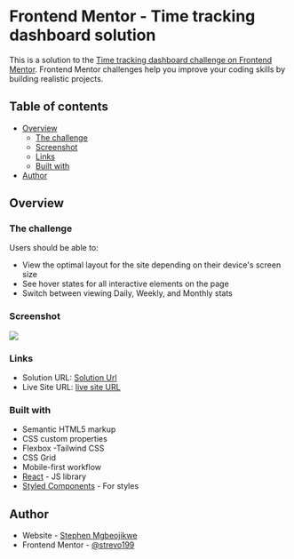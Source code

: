 # Frontend Mentor - Time tracking dashboard solution

This is a solution to the [Time tracking dashboard challenge on Frontend Mentor](https://www.frontendmentor.io/challenges/time-tracking-dashboard-UIQ7167Jw). Frontend Mentor challenges help you improve your coding skills by building realistic projects. 

## Table of contents

- [Overview](#overview)
  - [The challenge](#the-challenge)
  - [Screenshot](#screenshot)
  - [Links](#links)
  - [Built with](#built-with)
- [Author](#author)




## Overview

### The challenge

Users should be able to:

- View the optimal layout for the site depending on their device's screen size
- See hover states for all interactive elements on the page
- Switch between viewing Daily, Weekly, and Monthly stats

### Screenshot

![](../image/ScreenShot_time.jpeg)






### Links

- Solution URL: [Solution Url](https://github.com/strevo199/Time-tracking-dashboard.git)
- Live Site URL: [live site URL](https://your-live-site-url.com)


### Built with

- Semantic HTML5 markup
- CSS custom properties
- Flexbox
-Tailwind CSS
- CSS Grid
- Mobile-first workflow
- [React](https://reactjs.org/) - JS library
- [Styled Components](https://styled-components.com/) - For styles



## Author

- Website - [Stephen Mgbeojikwe](https://strevo199.github.io/myportfolio/)
- Frontend Mentor - [@strevo199](https://www.frontendmentor.io/profile/strevo199)



